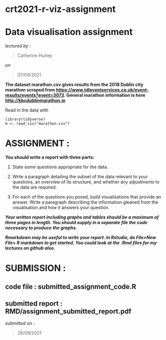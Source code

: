 # crt2021-r-viz-assignment

# Data visualisation assignment
*lectured by :*
> Catherine Hurley

*on* 
> 07/09/2021

**The dataset marathon.csv gives results from the 2018 Dublin city marathon scraped from https://www.tdleventservices.co.uk/event-results/events?event=3073. General marathon information is here http://kbcdublinmarathon.ie**

Read in the data with

```
library(tidyverse)
m <- read_csv("marathon.csv")
```

# ASSIGNMENT :

**You should write a report with three parts:**

1. State some questions appropriate for the data.

2. Write a paragraph detailing the subset of the data relevant to your questions, an overview of its structure, and whether any adjustments to the data are required.

3. For each of the questions you posed, build visualisations that provide an answer. Write a paragraph describing the information gleaned from the visualisation and how it answers your question.

***Your written report including graphs and tables should be a maximum of three pages in length. You should supply in a separate file the code necessary to produce the graphs.***

***Rmarkdown may be useful to write your report. In Rstudio, do File>New File> R markdown to get started. You could look at the .Rmd files for my lectures on github also.***

# SUBMISSION :

## code file : submitted_assignment_code.R
## submitted report : RMD/assignment_submitted_report.pdf 

*submitted on :*
> 28/09/2021




